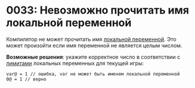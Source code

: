 # 0033: Невозможно прочитать имя локальной переменной

Компилятор не может прочитать имя [локальной переменной](../../coding/variables.md#lokalnye-peremennye). Это может произойти если имя переменной не является целым числом.

**Возможные решения**: укажите корректное число в соответствии с [лимитами](../../scm-documentation/gta-limits.md) локальных переменных для текущей игры:

```text
var@ = 1 // ошибка, var не может быть именем локальной переменной
0@ = 1 // верно
```

